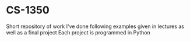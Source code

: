 # CS-1350
Short repository of work I've done following examples given in lectures as well as a final project
Each project is programmed in Python
